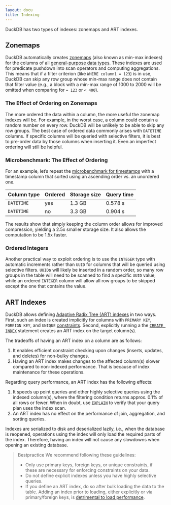 ```yaml
---
layout: docu
title: Indexing
---
```


DuckDB has two types of indexes: zonemaps and ART indexes.

## Zonemaps

DuckDB automatically creates [zonemaps](https://en.wikipedia.org/wiki/Block_Range_Index) (also known as min-max indexes) for the columns of all [general-purpose data types](../../sql/data_types/overview#general-purpose-data-types). These indexes are used for predicate pushdown into scan operators and computing aggregations. This means that if a filter criterion (like `WHERE column1 = 123`) is in use, DuckDB can skip any row group whose min-max range does not contain that filter value (e.g., a block with a min-max range of 1000 to 2000 will be omitted when comparing for `= 123` or `< 400`). 

### The Effect of Ordering on Zonemaps

The more ordered the data within a column, the more useful the zonemap indexes will be. For example, in the worst case, a column could contain a random number on every row. DuckDB will be unlikely to be able to skip any row groups. The best case of ordered data commonly arises with `DATETIME` columns. If specific columns will be queried with selective filters, it is best to pre-order data by those columns when inserting it. Even an imperfect ordering will still be helpful.

### Microbenchmark: The Effect of Ordering

For an example, let’s repeat the [microbenchmark for timestamps](schema#microbenchmark-using-timestamps) with a timestamp column that sorted using an ascending order vs. an unordered one.

<div class="narrow_table"></div>

| Column type | Ordered | Storage size | Query time |
|---|---|---|---|
| `DATETIME` | yes | 1.3 GB | 0.578 s |
| `DATETIME` | no | 3.3 GB | 0.904 s |

The results show that simply keeping the column order allows for improved compression, yielding a 2.5x smaller storage size.
It also allows the computation to be 1.5x faster.

### Ordered Integers

Another practical way to exploit ordering is to use the `INTEGER` type with automatic increments rather than `UUID` for columns that will be queried using selective filters. `UUID`s will likely be inserted in a random order, so many row groups in the table will need to be scanned to find a specific `UUID` value, while an ordered `INTEGER` column will allow all row groups to be skipped except the one that contains the value.

## ART Indexes

DuckDB allows defining [Adaptive Radix Tree (ART) indexes](https://db.in.tum.de/~leis/papers/ART.pdf) in two ways.
First, such an index is created implicitly for columns with `PRIMARY KEY`, `FOREIGN KEY`, and `UNIQUE` [constraints](schema#constraints).
Second, explicitly running a the [`CREATE INDEX`](../../sql/indexes) statement creates an ART index on the target column(s).

The tradeoffs of having an ART index on a column are as follows:

1. It enables efficient constraint checking upon changes (inserts, updates, and deletes) for non-bulky changes.
2. Having an ART index makes changes to the affected column(s) slower compared to non-indexed performance. That is because of index maintenance for these operations.

Regarding query performance, an ART index has the following effects:

1. It speeds up point queries and other highly selective queries using the indexed column(s), where the filtering condition returns approx. 0.1% of all rows or fewer. When in doubt, use [`EXPLAIN`](../meta/explain) to verify that your query plan uses the index scan.
2. An ART index has no effect on the performance of join, aggregation, and sorting queries.

Indexes are serialized to disk and deserialized lazily, i.e., when the database is reopened, operations using the index will only load the required parts of the index. Therefore, having an index will not cause any slowdowns when opening an existing database.

> Bestpractice We recommend following these guidelines:
>
> * Only use primary keys, foreign keys, or unique constraints, if these are necessary for enforcing constraints on your data.
> * Do not define explicit indexes unless you have highly selective queries.
> * If you define an ART index, do so after bulk loading the data to the table. Adding an index prior to loading, either explicitly or via primary/foreign keys, is [detrimental to load performance](schema#microbenchmark-the-effect-of-primary-keys).

<!--
## Microbenchmark: The Timing of Index Creation

| `CREATE UNIQUE INDEX`    | 123.038s       |
The results show that loading the data with a primary key defined adds a significant overhead: in fact, it takes significantly longer than loading the data without a primary key and running `CREATE UNIQUE INDEX` after loading the data.
-->
